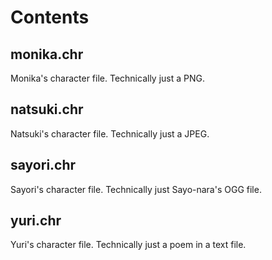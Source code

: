 # Contents

## monika.chr
Monika's character file. Technically just a PNG.

## natsuki.chr
Natsuki's character file. Technically just a JPEG.

## sayori.chr
Sayori's character file. Technically just Sayo-nara's OGG file.

## yuri.chr
Yuri's character file. Technically just a poem in a text file.